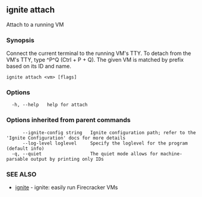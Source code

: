 ## ignite attach

Attach to a running VM

### Synopsis


Connect the current terminal to the running VM's TTY.
To detach from the VM's TTY, type ^P^Q (Ctrl + P + Q).
The given VM is matched by prefix based on its ID and name.


```
ignite attach <vm> [flags]
```

### Options

```
  -h, --help   help for attach
```

### Options inherited from parent commands

```
      --ignite-config string   Ignite configuration path; refer to the 'Ignite Configuration' docs for more details
      --log-level loglevel     Specify the loglevel for the program (default info)
  -q, --quiet                  The quiet mode allows for machine-parsable output by printing only IDs
```

### SEE ALSO

* [ignite](ignite.md)	 - ignite: easily run Firecracker VMs

